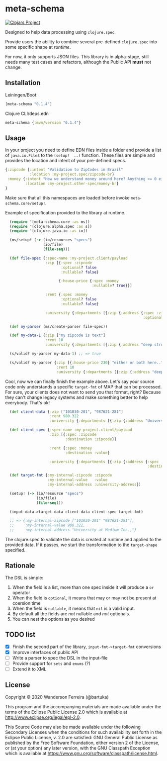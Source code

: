 # meta-schema

[![Clojars Project](https://img.shields.io/clojars/v/meta-schema.svg)](https://clojars.org/meta-schema)


Designed to help data processing using `clojure.spec`.

Provide users the ability to combine several pre-defined
`clojure.spec` into some specific shape at *runtime*.


For now, it only supports JSON files. This library is in
alpha-stage, still needs many test cases and refactors,
although the Public API **must** not change.

## Installation

Leiningen/Boot

```clj
[meta-schema "0.1.4"]
```

Clojure CLI/deps.edn
```clj
meta-schema {:mvn/version "0.1.4"}
```

## Usage

In your project you need to define EDN files inside a folder
and provide a list of `java.io.File`s to the `(setup!  ..)`
function. These files are simple and provides the location
and intent of your pre-defined specs.

```clj
{:zipcode {:intent "Validation to ZipCodes in Brazil"
           :location :my-project.spec/zipcode-br}
 :money {:intent "How we understand money around here? Anything >= 0 either long, float, double, or decimal"
         :location :my-project.other-spec/money-br}
}
```

Make sure that all this namespaces are loaded before invoke
`meta-schema.core/setup!`.


Example of specification provided to the library at runtime.

```clj
  (require '[meta-schema.core :as ms])
  (require '[clojure.alpha.spec :as s])
  (require '[clojure.java.io :as io])

  (ms/setup! (-> (io/resources "specs")
                 (io/file)
                 (file-seq)))

  (def file-spec {:spec-name :my-project.client/payload
                  :zip [{:spec :zipcode
                         :optional? false
                         :nullable? false}

                        {:house-price {:spec :money
                                       :nullable? true}}]

                  :rent {:spec :money
                         :optional? false
                         :nullable? false}

                  :university {:departments [{:zip {:address {:spec :zipcode
                                                              :optional? false}}}]}})

  (def my-parser (ms/create-parser file-spec))

  (def my-data-1 {:zip ["my zipcode is text"]
                  :rent 10
                  :university {:departments [{:zip {:address "deep structures"}}]}})

  (s/valid? my-parser my-data-1) ;; => true

  (s/valid? my-parser {:zip [{:house-price 230} "either or both here.."]
                       :rent 10
                       :university {:departments [{:zip {:address "deep structures"}}]}}) ;; => true

```

Cool, now we can finally finish the example above. Let's say your source code only understands a specific `target-fmt` of MAP that can be processed. For sure, your clients does not want to send you that format, right? Because they can't change legacy systems and make something better to help everybody. That's ok!

```clj
  (def client-data {:zip ["101030-201", "987621-281"]
                    :rent 980.322
                    :university {:departments [{:zip {:address "University at Medium Inc.,"}}]}})

  (def client-spec {:spec-name :my-project.client/payload
                    :zip [{:spec :zipcode
                           :destination :zipcode}]

                    :rent {:spec :money
                           :destination :value}

                    :university {:departments [{:zip {:address {:spec :zipcode
                                                                :destination :university-address}}}]}})

  (def target-fmt {:my-internal-zipcode :zipcode
                   :my-internal-value   :value
                   :my-internal-address :university-address})

  (setup! (-> (io/resource "specs")
              (io/file)
              (file-seq)))

  (input-data->target-data client-data client-spec target-fmt)

  ;; => {:my-internal-zipcode ["101030-201" "987621-281"],
  ;;     :my-internal-value 980.322,
  ;;     :my-internal-address "University at Medium Inc.,"}
```

The clojure.spec to validate the data is created at runtime
and applied to the provided data. If it passes, we start the
transformation to the `target-shape` specified.

## Rationale

The DSL is simple:

1. When the field is a list, more than one spec inside it will produce a `or` operator
2. When the field is `optional`, it means that  may or may not be present at coersion time
3. When the field is `nullable`, it means that `nil` is a valid input.
4. By default all the fields are *not* nullable and *not* optionals.
5. You can nest the options as you desired


## TODO list

- [x] Finish the second part of the library, `input-fmt->target-fmt` conversions
- [x] Improve interfaces of public API
- [ ] Write a parser to spec the DSL in the input-file
- [ ] Provide support for `sets` and `enums` (?)
- [ ] Extend it to XML

## License

Copyright © 2020 Wanderson Ferreira (@bartuka)

This program and the accompanying materials are made available under the
terms of the Eclipse Public License 2.0 which is available at
http://www.eclipse.org/legal/epl-2.0.

This Source Code may also be made available under the following Secondary
Licenses when the conditions for such availability set forth in the Eclipse
Public License, v. 2.0 are satisfied: GNU General Public License as published by
the Free Software Foundation, either version 2 of the License, or (at your
option) any later version, with the GNU Classpath Exception which is available
at https://www.gnu.org/software/classpath/license.html.
